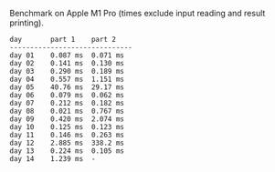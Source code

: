Benchmark on Apple M1 Pro (times exclude input reading and result printing).

```
day       part 1    part 2
------------------------------
day 01    0.087 ms  0.071 ms
day 02    0.141 ms  0.130 ms
day 03    0.290 ms  0.189 ms
day 04    0.557 ms  1.151 ms
day 05    40.76 ms  29.17 ms
day 06    0.079 ms  0.062 ms
day 07    0.212 ms  0.182 ms
day 08    0.021 ms  0.767 ms
day 09    0.420 ms  2.074 ms
day 10    0.125 ms  0.123 ms
day 11    0.146 ms  0.263 ms
day 12    2.885 ms  338.2 ms
day 13    0.224 ms  0.105 ms
day 14    1.239 ms  -
```